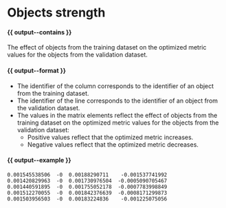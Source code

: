 # Objects strength

#### {{ output--contains }}
The effect of objects from the training dataset on the optimized metric values for the objects from the validation dataset. 
#### {{ output--format }}

- The identifier of the column corresponds to the identifier of an object from the training dataset.
- The identifier of the line corresponds to the identifier of an object from the validation dataset.
- The values in the matrix elements reflect the effect of objects from the training dataset on the optimized metric values for the objects from the validation dataset:
    - Positive values reflect that the optimized metric increases.
    - Negative values reflect that the optimized metric decreases.
    

#### {{ output--example }}

```
0.001545538506	-0	0.00188290711	 -0.001537741992	
0.001420829963	-0	0.001730976504	-0.0005090705467	
0.001440591895	-0	0.001755052178	-0.0007783998849	
0.001512270055	-0	0.001842376639	-0.0008171299873	
0.001503956503	-0	0.00183224836	 -0.001225075056	
```

